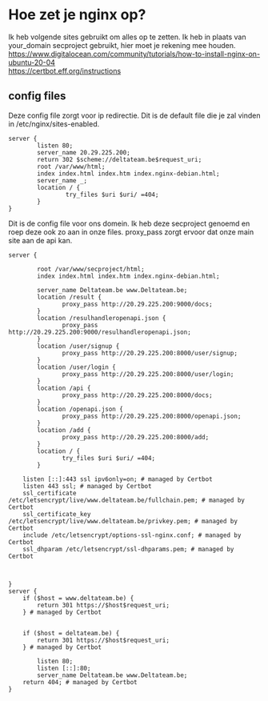 # Hoe zet je nginx op?
Ik heb volgende sites gebruikt om alles op te zetten. Ik heb in plaats van your_domain secproject gebruikt, hier moet je rekening mee houden.
<br>
https://www.digitalocean.com/community/tutorials/how-to-install-nginx-on-ubuntu-20-04
<br>
https://certbot.eff.org/instructions
## config files
Deze config file zorgt voor ip redirectie. Dit is de default file die je zal vinden in /etc/nginx/sites-enabled.
```
server {
        listen 80;
        server_name 20.29.225.200;
        return 302 $scheme://deltateam.be$request_uri;
        root /var/www/html;
        index index.html index.htm index.nginx-debian.html;
        server_name _;
        location / {
                try_files $uri $uri/ =404;
        }
}
```
Dit is de config file voor ons domein. Ik heb deze secproject genoemd en roep deze ook zo aan in onze files. proxy_pass zorgt ervoor dat onze main site aan de api kan.
```
server {

        root /var/www/secproject/html;
        index index.html index.htm index.nginx-debian.html;

        server_name Deltateam.be www.Deltateam.be;
        location /result {
               proxy_pass http://20.29.225.200:9000/docs;
        }
        location /resulhandleropenapi.json {
               proxy_pass http://20.29.225.200:9000/resulhandleropenapi.json;
        }
        location /user/signup {
               proxy_pass http://20.29.225.200:8000/user/signup;
        }
        location /user/login {
               proxy_pass http://20.29.225.200:8000/user/login;
        }
        location /api {
               proxy_pass http://20.29.225.200:8000/docs;
        }
        location /openapi.json {
               proxy_pass http://20.29.225.200:8000/openapi.json;
        }
        location /add {
               proxy_pass http://20.29.225.200:8000/add;
        }
        location / {
               try_files $uri $uri/ =404;
        }

    listen [::]:443 ssl ipv6only=on; # managed by Certbot
    listen 443 ssl; # managed by Certbot
    ssl_certificate /etc/letsencrypt/live/www.deltateam.be/fullchain.pem; # managed by Certbot
    ssl_certificate_key /etc/letsencrypt/live/www.deltateam.be/privkey.pem; # managed by Certbot
    include /etc/letsencrypt/options-ssl-nginx.conf; # managed by Certbot
    ssl_dhparam /etc/letsencrypt/ssl-dhparams.pem; # managed by Certbot



}
server {
    if ($host = www.deltateam.be) {
        return 301 https://$host$request_uri;
    } # managed by Certbot


    if ($host = deltateam.be) {
        return 301 https://$host$request_uri;
    } # managed by Certbot

        listen 80;
        listen [::]:80;
        server_name Deltateam.be www.Deltateam.be;
    return 404; # managed by Certbot
}
```